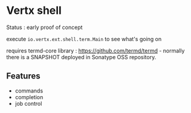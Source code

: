# Vertx shell

Status : early proof of concept

execute `io.vertx.ext.shell.term.Main` to see what's going on

requires termd-core library : https://github.com/termd/termd - normally there is a SNAPSHOT
deployed in Sonatype OSS repository.


## Features

- commands
- completion
- job control

